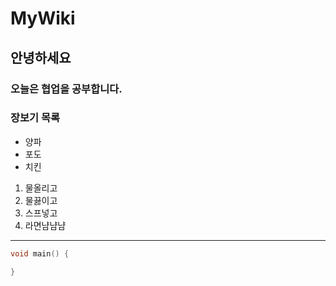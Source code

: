 # MyWiki
## 안녕하세요
### 오늘은 협업을 공부합니다.

### 장보기 목록
- 양파
- 포도
- 치킨

1. 물올리고
1. 물끓이고
1. 스프넣고
1. 라면냠냠냠

---

```c
void main() {

}
```